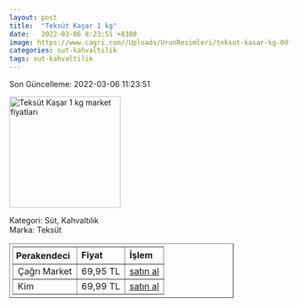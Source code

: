 ```yaml
---
layout: post
title:  "Teksüt Kaşar 1 kg"
date:   2022-03-06 8:23:51 +0300
image: https://www.cagri.com//Uploads/UrunResimleri/teksut-kasar-kg-0df096.jpg
categories: sut-kahvaltilik
tags: sut-kahvaltilik
---
```


Son Güncelleme: 2022-03-06 11:23:51

<img src="https://www.cagri.com//Uploads/UrunResimleri/teksut-kasar-kg-0df096.jpg" width="200" alt="Teksüt Kaşar 1 kg market fiyatları" />

Kategori: Süt, Kahvaltılık
<br />
Marka: Teksüt

<table border="1" style="padding: 5px;width:80%;">
  <tr>
    <td style="padding: 5px;"><strong>Perakendeci</strong></td>
    <td><strong>Fiyat</strong></td>
    <td><strong>İşlem</strong></td>
  </tr>
  <tr>
              <td>Çağrı Market</td>
              <td>69,95 TL</td>
              <td><a target="_blank" href="https://www.cagri.com/teksut-kasar-kg">satın al</a></td>
            </tr><tr>
              <td>Kim</td>
              <td>69,99 TL</td>
              <td><a target="_blank" href="https://www.kimgeldi.com/teksut-tost-kasar-peyniri-kg">satın al</a></td>
            </tr>
</table>
